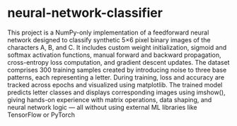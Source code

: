 # neural-network-classifier
This project is a NumPy-only implementation of a feedforward neural network designed to classify synthetic 5×6 pixel binary images of the characters A, B, and C. It includes custom weight initialization, sigmoid and softmax activation functions, manual forward and backward propagation, cross-entropy loss computation, and gradient descent updates. The dataset comprises 300 training samples created by introducing noise to three base patterns, each representing a letter. During training, loss and accuracy are tracked across epochs and visualized using matplotlib. The trained model predicts letter classes and displays corresponding images using imshow(), giving hands-on experience with matrix operations, data shaping, and neural network logic — all without using external ML libraries like TensorFlow or PyTorch
